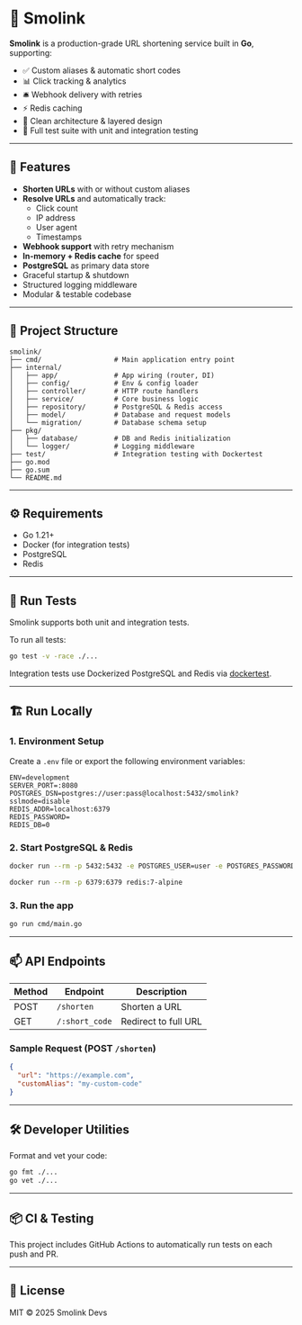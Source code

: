 # 🔗 Smolink

**Smolink** is a production-grade URL shortening service built in **Go**, supporting:

- ✅ Custom aliases & automatic short codes  
- 📊 Click tracking & analytics  
- 🛎️ Webhook delivery with retries  
- ⚡ Redis caching  
- 🧼 Clean architecture & layered design  
- 🧪 Full test suite with unit and integration testing  

---

## 🚀 Features

- **Shorten URLs** with or without custom aliases
- **Resolve URLs** and automatically track:
  - Click count
  - IP address
  - User agent
  - Timestamps
- **Webhook support** with retry mechanism
- **In-memory + Redis cache** for speed
- **PostgreSQL** as primary data store
- Graceful startup & shutdown
- Structured logging middleware
- Modular & testable codebase

---

## 📁 Project Structure

```
smolink/
├── cmd/                  # Main application entry point
├── internal/
│   ├── app/              # App wiring (router, DI)
│   ├── config/           # Env & config loader
│   ├── controller/       # HTTP route handlers
│   ├── service/          # Core business logic
│   ├── repository/       # PostgreSQL & Redis access
│   ├── model/            # Database and request models
│   └── migration/        # Database schema setup
├── pkg/
│   ├── database/         # DB and Redis initialization
│   └── logger/           # Logging middleware
├── test/                 # Integration testing with Dockertest
├── go.mod
├── go.sum
└── README.md
```

---

## ⚙️ Requirements

- Go 1.21+
- Docker (for integration tests)
- PostgreSQL
- Redis

---

## 🧪 Run Tests

Smolink supports both unit and integration tests.

To run all tests:

```bash
go test -v -race ./...
```

Integration tests use Dockerized PostgreSQL and Redis via [dockertest](https://github.com/ory/dockertest).

---

## 🏗️ Run Locally

### 1. Environment Setup

Create a `.env` file or export the following environment variables:

```env
ENV=development
SERVER_PORT=:8080
POSTGRES_DSN=postgres://user:pass@localhost:5432/smolink?sslmode=disable
REDIS_ADDR=localhost:6379
REDIS_PASSWORD=
REDIS_DB=0
```

### 2. Start PostgreSQL & Redis

```bash
docker run --rm -p 5432:5432 -e POSTGRES_USER=user -e POSTGRES_PASSWORD=pass -e POSTGRES_DB=smolink postgres:15-alpine

docker run --rm -p 6379:6379 redis:7-alpine
```

### 3. Run the app

```bash
go run cmd/main.go
```

---

## 📫 API Endpoints

| Method | Endpoint       | Description             |
|--------|----------------|-------------------------|
| POST   | `/shorten`     | Shorten a URL           |
| GET    | `/:short_code` | Redirect to full URL    |

### Sample Request (POST `/shorten`)

```json
{
  "url": "https://example.com",
  "customAlias": "my-custom-code"
}
```

---

## 🛠 Developer Utilities

Format and vet your code:

```bash
go fmt ./...
go vet ./...
```

---

## 📦 CI & Testing

This project includes GitHub Actions to automatically run tests on each push and PR.

---

## 📃 License

MIT © 2025 Smolink Devs
```
